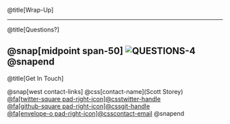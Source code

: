 @title[Wrap-Up]

---
@title[Questions?]

@snap[midpoint span-50]
![QUESTIONS-4](template/img/questions-4.png)
@snapend
---
@title[Get In Touch]

@snap[west contact-links]
@css[contact-name](Scott Storey)<br>
<a href="https://twitter.com/scottstorey">
@fa[twitter-square pad-right-icon]@css[twitter-handle](@scottstorey)
</a><br>
<a href="https://github.com/gitpitch/sjstore2">
@fa[github-square pad-right-icon]@css[git-handle](sjstore2)
</a><br>
<a href="mailto: me@scottstorey.co.uk">
@fa[envelope-o pad-right-icon]@css[contact-email](me@scottstorey.co.uk)
</a>
@snapend

